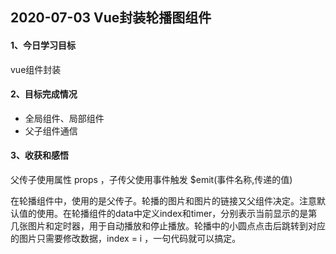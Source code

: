 ## 2020-07-03  Vue封装轮播图组件

#### 1、今日学习目标

vue组件封装

#### 2、目标完成情况

- 全局组件、局部组件
- 父子组件通信

#### 3、收获和感悟

父传子使用属性 props ，子传父使用事件触发 $emit(事件名称,传递的值)

在轮播组件中，使用的是父传子。轮播的图片和图片的链接又父组件决定。注意默认值的使用。在轮播组件的data中定义index和timer，分别表示当前显示的是第几张图片和定时器，用于自动播放和停止播放。轮播中的小圆点点击后跳转到对应的图片只需要修改数据，index = i   ，一句代码就可以搞定。


